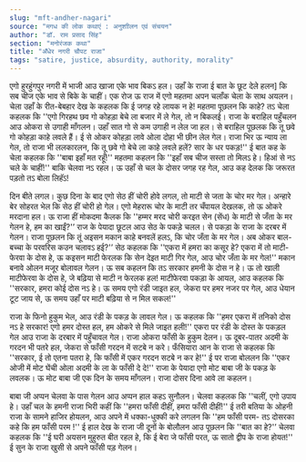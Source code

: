 ```yaml
---
slug: "mft-andher-nagari"
source: "मगध की लोक कथाएं : अनुशाीलन एवं संचयन"
author: "डॉ. राम प्रसाद सिंह"
section: "मनोरंजक कथा"
title: "अँधेर नगरी चौपट राजा"
tags: "satire, justice, absurdity, authority, morality"
---
```

एगो हुरहुंगपुर नगरी में भाजी आउ खाजा एके भाव बिकऽ हल। उहाँ के राजा ई बात के छूट देले हलन] कि सब चीज एके भाव से बिके के चाहीं। एक रोज ऊ राज में एगो महतमा अपन चलाँक चेला के साथ अयलन। चेला उहाँ के रीत-बेबहार देख के कहलक कि ई जगह रहे लायक न हे! महतमा पूछलन कि काहे? तऽ चेला कहलक कि ''एगो गिरहथ छव गो कोहड़ा बेचे ला बजार में ले गेल, तो न बिकलई। राजा के बराहिल पहुँचलन आउ ओकरा से उगाही माँगलन। उहाँ सात गो से कम उगाही न लेल जा हल। से बराहिल पूछलक कि तू छवे गो कोहड़ा काहे लवले हैं। ई से ओकर कोहड़ा लावे ओला दोहा भी छीन लेल गेल। राजा भिर ऊ न्याय ला गेल, तो राजा भी ललकारलन, कि तू छवे गो बेचे ला काहे लवले हलें? सार के धर पकड़!'' ई बात कह के चेला कहलक कि ''बाबा इहाँ मत रहूँ!'' महतमा कहलन कि ''इहाँ सब चीज सस्ता तो मिलऽ हे। हिआं से नऽ चले के चाहीं!'' बाकि चेलवा नऽ रहल। ऊ उहाँ से चल के दोसर जगह रह गेल, आउ कह देलक कि जरूरत पड़तो तऽ बोला लिहॅऽ! 

दिन बीते लगल। कुछ दिना के बाद एगो सेठ हीं चोरी होवे लगल, तो माटी से जता के चोर मर गेल। अन्हारे बेर सोहरत भेल कि सेठ हीं चोरी हो गेल। एगो मेहरारू चोर के माटी तर चँपायल देखलक, तो ऊ ओकरे मरदाना हल। ऊ राजा हीं मोकदमा कैलक कि ''हम्मर मरद चोरी करइत सेन (सेंध) के माटी से जँता के मर गेलन हे, हम का खाईं?'’ राज के पेयादा छूटल आउ सेठ के पकड़े चलल। से पकड़ा के राजा के दरबर में गेलन। राजा पूछलन कि तूं अइसन मकान काहे बनवलें हलऽ, कि चोर जँता के मर गेल। अब ओकर बाल-बच्चा के परवरिस कउन चलावऽ हई?'’ सेठ कहलक कि ''एकरा में हमरा का कसूर हे? एकरा में तो माटी-फेरवा के दोस हे, ऊ कइसन माटी फेरलक कि सेन देइत माटी गिर गेल, आउ चोर जँता के मर गेल!'' मकान बनावे ओलन मजूर बोलावल गेलन। ऊ सब कहलन कि तऽ सरकार हमनी के दोस न हे। ऊ तो खाली माटीफेरवा के दोस हे, जे बढ़िया से माटी न फेरलक हल! माटीफेरवा पकड़ा के आयल, आउ कहलक कि ''सरकार, हमरा कोई दोस नऽ हे। ऊ समय एगो रंडी जाइत हल, जेकरा पर हमर नजर पर गेल, आउ धेयान टूट जाय से, ऊ समय उहाँ पर माटी बढ़िया से न मिल सकल!''

राजा के फिनो हुकुम भेल, आउ रंडी के पकड़ के लावल गेल। ऊ कहलक कि ''हमर एकरा में तनिको दोस नऽ हे सरकार! एगो हमर दोस्त हल, हम ओकरे से मिले जाइत हली!'' एकरा पर रंडी के दोस्त के पकड़ल गेल आउ राजा के दरबार में पहुँचावल गेल। राजा ओकरा फाँसी के हुकुम देलन। ऊ दूबर-पातर अदमी के गरदन भी पतरे हल, जेकरा से फाँसी गरदन में सटबे न करे। फँसियारा आन के राजा से कहलक कि ''सरकार, ई तो एतना पतरा हे, कि फाँसी में एकर गरदन सटबे न कर हे!'' ई पर राजा बोललन कि ''एकर ओजी में मोट घेंची ओला अदमी के ला के फाँसी दे दे!'' राजा के पेयादा एगो मोट बाबा जी के पकड़ के लवलक। ऊ मोट बाबा जी एक दिन के समय माँगलन। राजा दोसर दिना आवे ला कहलन। 

बाबा जी अप्पन चेलवा के पास गेलन आउ अप्पन हाल कहऽ सुनौलन। चेलवा कहलक कि ''चलीं, एगो उपाय हे। उहाँ चल के हमनी राजा भिरी कहीं कि ''हमरा फाँसी दीहीं, हमरा फाँसी दीहीं!'' ई तरी बतिया के ओहनी राजा के सामने हाजिर होयलन, आउ अपने में धक्का-धुक्की करे लगलन कि ''हम फाँसी परम- तऽ दोसरका कहे कि हम फाँसी परम !'' ई हाल देख के राजा जी दूनों के बोलौलन आउ पूछलन कि ''बात का हे?'’ चेलवा कहलक कि ''ई घरी अयसन मुहुरुत बीत रहल हे, कि ई बेरा जे फाँसी परत, ऊ सातो द्वीप के राजा होयत!'' ई सुन के राजा खुसी से अपने फाँसी पड़ गेलन। 